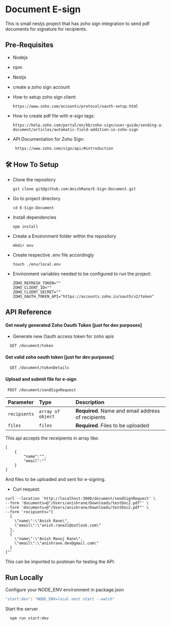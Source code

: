 
# Document E-sign

This is small nestjs project that has zoho sign integration to send pdf documents for signature for recipients.




## Pre-Requisites
- Nodejs 
- npm 
- Nestjs
- create a zoho sign account

- How to setup zoho sign client:
  ```
  https://www.zoho.com/accounts/protocol/oauth-setup.html
  ```

- How to create pdf file with e-sign tags:
 
  ```
  https://help.zoho.com/portal/en/kb/zoho-sign/user-guide/sending-a-document/articles/automatic-field-addition-in-zoho-sign
  ```

- API Documentation for Zoho Sign:
  
  ```
   https://www.zoho.com/sign/api/#introduction
  ```



## 🛠 How To Setup 
- Clone the repository  
  ```
  git clone git@github.com:AnishRane/E-Sign-Document.git
  ```
- Go to project directory
  ```
  cd E-Sign-Document
  ```
- Install dependencies
  ```
  npm install
  ```
- Create a Environment folder within the repository
  ```
  mkdir env
  ```
- Create respective .env file accordingly
  ```
  touch ./env/local.env
  ```
- Environment variables needed to be configured to run the project:
  ```
  ZOHO_REFRESH_TOKEN=""
  ZOHO_CLIENT_ID=""
  ZOHO_CLIENT_SECRET=""
  ZOHO_OAUTH_TOKEN_API="https://accounts.zoho.in/oauth/v2/token"
  ```
## API Reference

#### Get newly generated Zoho Oauth Token [just for dev purposes]
- Generate new Oauth access token for zoho apis

```http
  GET /document/token
```


#### Get valid zoho oauth token [just for dev purposes]

```http
  GET /document/tokenDetails
```

#### Upload and submit file for e-sign
```http
 POST /document/sendSignRequest
```

| Parameter | Type     | Description                       |
| :-------- | :------- | :-------------------------------- |
| `recipients`      | `array of object` | **Required**. Name and email address of recipients |:
`files` | `files` | **Required**. Files to be uploaded

This api accepts the receipients in array like:
```
[
    {
        "name":"",
        "email":""
    }
]
```
And files to be uploaded and sent for e-signing.

- Curl request:
```
curl --location 'http://localhost:3000/document/sendSignRequest' \
--form 'documents=@"/Users/anishrane/Downloads/testDoc2.pdf"' \
--form 'documents=@"/Users/anishrane/Downloads/testDoc2.pdf"' \
--form 'recipients="[
  {
    \"name\":\"Anish Rane\",
    \"email\":\"anish.rane21@outlook.com\"
  },
  {
    \"name\":\"Anish Manoj Rane\",
    \"email\":\"anishrane.dev@gmail.com\"
  }
]"'
```
This can be imported to postman for testing the API.
## Run Locally

Configure your NODE_ENV environment in package.json

```bash
"start:dev": "NODE_ENV=local nest start --watch"
```

Start the server

```bash
  npm run start:dev
```
